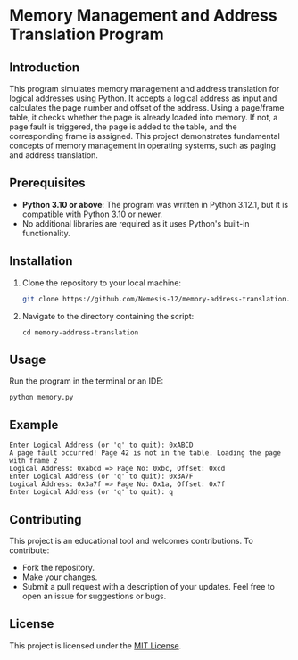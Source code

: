 # Memory Management and Address Translation Program

## Introduction
This program simulates memory management and address translation for logical addresses using Python.  It accepts a logical address as input and calculates the page number and offset of the address. Using a page/frame table, it checks whether the page is already loaded into memory. If not, a page fault is triggered, the page is added to the table, and the corresponding frame is assigned. This project demonstrates fundamental concepts of memory management in operating systems, such as paging and address translation.

## Prerequisites
- **Python 3.10 or above**: The program was written in Python 3.12.1, but it is compatible with Python 3.10 or newer.
- No additional libraries are required as it uses Python's built-in functionality.

## Installation
1. Clone the repository to your local machine:
   
   ```bash
   git clone https://github.com/Nemesis-12/memory-address-translation.git
   ```
   
2. Navigate to the directory containing the script:

   ```console
   cd memory-address-translation
   ```

## Usage
Run the program in the terminal or an IDE:

```console
python memory.py
```

## Example

```console
Enter Logical Address (or 'q' to quit): 0xABCD
A page fault occurred! Page 42 is not in the table. Loading the page with frame 2
Logical Address: 0xabcd => Page No: 0xbc, Offset: 0xcd
Enter Logical Address (or 'q' to quit): 0x3A7F
Logical Address: 0x3a7f => Page No: 0x1a, Offset: 0x7f
Enter Logical Address (or 'q' to quit): q
```

## Contributing
This project is an educational tool and welcomes contributions. To contribute:
- Fork the repository.
- Make your changes.
- Submit a pull request with a description of your updates.
Feel free to open an issue for suggestions or bugs.

## License
This project is licensed under the [MIT License](LICENSE).
